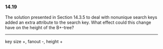 ### 14.19

The solution presented in Section 14.3.5 to deal with nonunique search keys added an extra attribute to the search key. What effect could this change have on the height of the B+-tree?

---

key size +, fanout -, height + 